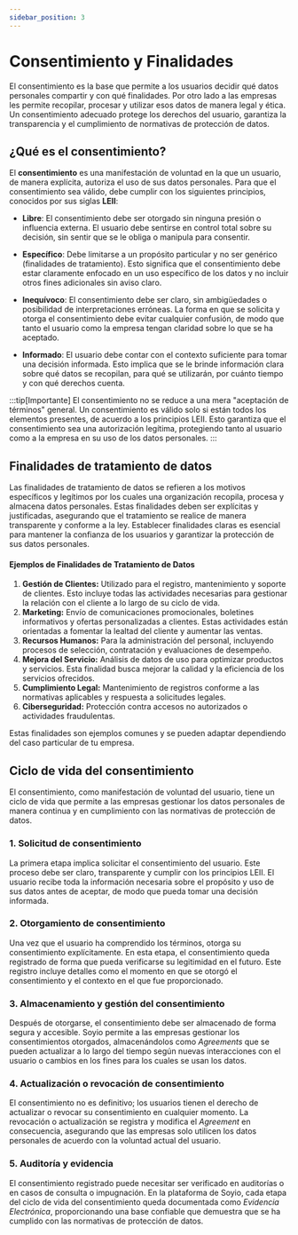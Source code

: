 ```yaml
---
sidebar_position: 3
---
```


# Consentimiento y Finalidades

El consentimiento es la base que permite a los usuarios decidir qué datos personales compartir y con qué finalidades. Por otro lado a las empresas les permite recopilar, procesar y utilizar esos datos de manera legal y ética. Un consentimiento adecuado protege los derechos del usuario, garantiza la transparencia y el cumplimiento de normativas de protección de datos.

## ¿Qué es el consentimiento?

El **consentimiento** es una manifestación de voluntad en la que un usuario, de manera explícita, autoriza el uso de sus datos personales. Para que el consentimiento sea válido, debe cumplir con los siguientes principios, conocidos por sus siglas **LEII**:

- **Libre**: El consentimiento debe ser otorgado sin ninguna presión o influencia externa. El usuario debe sentirse en control total sobre su decisión, sin sentir que se le obliga o manipula para consentir.

- **Específico**: Debe limitarse a un propósito particular y no ser genérico (finalidades de tratamiento). Esto significa que el consentimiento debe estar claramente enfocado en un uso específico de los datos y no incluir otros fines adicionales sin aviso claro.

- **Inequívoco**: El consentimiento debe ser claro, sin ambigüedades o posibilidad de interpretaciones erróneas. La forma en que se solicita y otorga el consentimiento debe evitar cualquier confusión, de modo que tanto el usuario como la empresa tengan claridad sobre lo que se ha aceptado.

- **Informado**: El usuario debe contar con el contexto suficiente para tomar una decisión informada. Esto implica que se le brinde información clara sobre qué datos se recopilan, para qué se utilizarán, por cuánto tiempo y con qué derechos cuenta.

:::tip[Importante]
El consentimiento no se reduce a una mera "aceptación de términos" general. Un consentimiento es válido solo si están todos los elementos  presentes, de acuerdo a los principios LEII. Esto garantiza que el consentimiento sea una autorización legítima, protegiendo tanto al usuario como a la empresa en su uso de los datos personales.
:::

## Finalidades de tratamiento de datos

Las finalidades de tratamiento de datos se refieren a los motivos específicos y legítimos por los cuales una organización recopila, procesa y almacena datos personales. Estas finalidades deben ser explícitas y justificadas, asegurando que el tratamiento se realice de manera transparente y conforme a la ley. Establecer finalidades claras es esencial para mantener la confianza de los usuarios y garantizar la protección de sus datos personales.

#### Ejemplos de Finalidades de Tratamiento de Datos
1. **Gestión de Clientes:** Utilizado para el registro, mantenimiento y soporte de clientes. Esto incluye todas las actividades necesarias para gestionar la relación con el cliente a lo largo de su ciclo de vida.
2. **Marketing:** Envío de comunicaciones promocionales, boletines informativos y ofertas personalizadas a clientes. Estas actividades están orientadas a fomentar la lealtad del cliente y aumentar las ventas.
3. **Recursos Humanos:** Para la administración del personal, incluyendo procesos de selección, contratación y evaluaciones de desempeño.
4. **Mejora del Servicio:** Análisis de datos de uso para optimizar productos y servicios. Esta finalidad busca mejorar la calidad y la eficiencia de los servicios ofrecidos.
5. **Cumplimiento Legal:** Mantenimiento de registros conforme a las normativas aplicables y respuesta a solicitudes legales.
6. **Ciberseguridad:** Protección contra accesos no autorizados o actividades fraudulentas.

Estas finalidades son ejemplos comunes y se pueden adaptar dependiendo del caso particular de tu empresa.

## Ciclo de vida del consentimiento

El consentimiento, como manifestación de voluntad del usuario, tiene un ciclo de vida que permite a las empresas gestionar los datos personales de manera continua y en cumplimiento con las normativas de protección de datos.

### 1. Solicitud de consentimiento
La primera etapa implica solicitar el consentimiento del usuario. Este proceso debe ser claro, transparente y cumplir con los principios LEII. El usuario recibe toda la información necesaria sobre el propósito y uso de sus datos antes de aceptar, de modo que pueda tomar una decisión informada.

### 2. Otorgamiento de consentimiento
Una vez que el usuario ha comprendido los términos, otorga su consentimiento explícitamente. En esta etapa, el consentimiento queda registrado de forma que pueda verificarse su legitimidad en el futuro. Este registro incluye detalles como el momento en que se otorgó el consentimiento y el contexto en el que fue proporcionado.

### 3. Almacenamiento y gestión del consentimiento
Después de otorgarse, el consentimiento debe ser almacenado de forma segura y accesible. Soyio permite a las empresas gestionar los consentimientos otorgados, almacenándolos como *Agreements* que se pueden actualizar a lo largo del tiempo según nuevas interacciones con el usuario o cambios en los fines para los cuales se usan los datos.

### 4. Actualización o revocación de consentimiento
El consentimiento no es definitivo; los usuarios tienen el derecho de actualizar o revocar su consentimiento en cualquier momento. La revocación o actualización se registra y modifica el *Agreement* en consecuencia, asegurando que las empresas solo utilicen los datos personales de acuerdo con la voluntad actual del usuario.

### 5. Auditoría y evidencia
El consentimiento registrado puede necesitar ser verificado en auditorías o en casos de consulta o impugnación. En la plataforma de Soyio, cada etapa del ciclo de vida del consentimiento queda documentada como *Evidencia Electrónica*, proporcionando una base confiable que demuestra que se ha cumplido con las normativas de protección de datos.